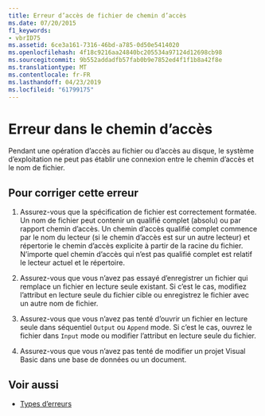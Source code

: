 ```yaml
---
title: Erreur d’accès de fichier de chemin d’accès
ms.date: 07/20/2015
f1_keywords:
- vbrID75
ms.assetid: 6ce3a161-7316-46bd-a785-0d50e5414020
ms.openlocfilehash: 4f18c9216aa24840bc205534a97124d12698cb98
ms.sourcegitcommit: 9b552addadfb57fab0b9e7852ed4f1f1b8a42f8e
ms.translationtype: MT
ms.contentlocale: fr-FR
ms.lasthandoff: 04/23/2019
ms.locfileid: "61799175"
---
```

# <a name="pathfile-access-error"></a>Erreur dans le chemin d’accès
Pendant une opération d’accès au fichier ou d’accès au disque, le système d’exploitation ne peut pas établir une connexion entre le chemin d’accès et le nom de fichier.  
  
## <a name="to-correct-this-error"></a>Pour corriger cette erreur  
  
1. Assurez-vous que la spécification de fichier est correctement formatée. Un nom de fichier peut contenir un qualifié complet (absolu) ou par rapport chemin d’accès. Un chemin d’accès qualifié complet commence par le nom du lecteur (si le chemin d’accès est sur un autre lecteur) et répertorie le chemin d’accès explicite à partir de la racine du fichier. N’importe quel chemin d’accès qui n’est pas qualifié complet est relatif le lecteur actuel et le répertoire.  
  
2. Assurez-vous que vous n’avez pas essayé d’enregistrer un fichier qui remplace un fichier en lecture seule existant. Si c’est le cas, modifiez l’attribut en lecture seule du fichier cible ou enregistrez le fichier avec un autre nom de fichier.  
  
3. Assurez-vous que vous n’avez pas tenté d’ouvrir un fichier en lecture seule dans séquentiel `Output` ou `Append` mode. Si c’est le cas, ouvrez le fichier dans `Input` mode ou modifier l’attribut en lecture seule du fichier.  
  
4. Assurez-vous que vous n’avez pas tenté de modifier un projet Visual Basic dans une base de données ou un document.  
  
## <a name="see-also"></a>Voir aussi

- [Types d’erreurs](../../../visual-basic/programming-guide/language-features/error-types.md)
